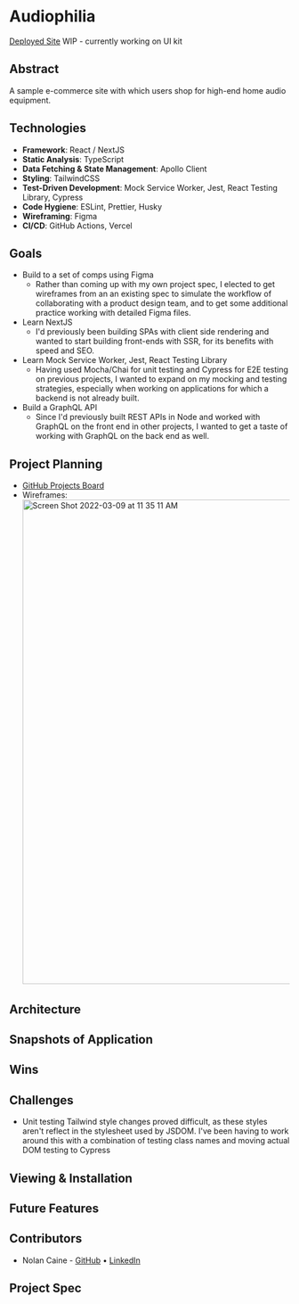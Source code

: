 # Audiophilia

[Deployed Site](https://audiophilia.vercel.app/) WIP - currently working on UI kit

## Abstract

A sample e-commerce site with which users shop for high-end home audio equipment.

## Technologies

- **Framework**: React / NextJS
- **Static Analysis**: TypeScript
- **Data Fetching & State Management**: Apollo Client
- **Styling**: TailwindCSS
- **Test-Driven Development**: Mock Service Worker, Jest, React Testing Library, Cypress
- **Code Hygiene**: ESLint, Prettier, Husky
- **Wireframing**: Figma
- **CI/CD**: GitHub Actions, Vercel

## Goals

- Build to a set of comps using Figma
  - Rather than coming up with my own project spec, I elected to get wireframes from an an existing spec to simulate the workflow of collaborating with a product design team, and to get some additional practice working with detailed Figma files.
- Learn NextJS
  - I'd previously been building SPAs with client side rendering and wanted to start building front-ends with SSR, for its benefits with speed and SEO.
- Learn Mock Service Worker, Jest, React Testing Library
  - Having used Mocha/Chai for unit testing and Cypress for E2E testing on previous projects, I wanted to expand on my mocking and testing strategies, especially when working on applications for which a backend is not already built.
- Build a GraphQL API
  - Since I'd previously built REST APIs in Node and worked with GraphQL on the front end in other projects, I wanted to get a taste of working with GraphQL on the back end as well.

## Project Planning

- [GitHub Projects Board](https://github.com/n0land0/audiophilia/projects/1)
- Wireframes:
  <img width="869" alt="Screen Shot 2022-03-09 at 11 35 11 AM" src="https://user-images.githubusercontent.com/79823098/157508346-2e177de4-ac00-45b5-8d8c-d91d0f7eb46d.png">

## Architecture

## Snapshots of Application

## Wins

## Challenges

- Unit testing Tailwind style changes proved difficult, as these styles aren't reflect in the stylesheet used by JSDOM. I've been having to work around this with a combination of testing class names and moving actual DOM testing to Cypress

## Viewing & Installation

## Future Features

## Contributors

- Nolan Caine - [GitHub](https://github.com/n0land0) • [LinkedIn](https://www.linkedin.com/in/nolancaine/)

## Project Spec
